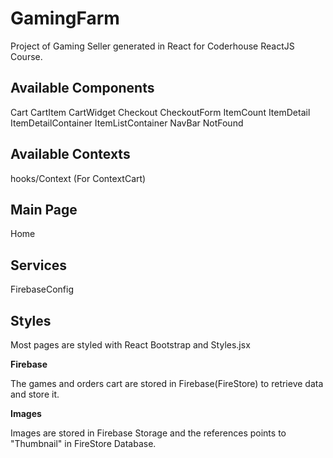 # GamingFarm

Project of Gaming Seller generated in React for Coderhouse ReactJS Course.

## Available Components

Cart
CartItem
CartWidget
Checkout
CheckoutForm
ItemCount
ItemDetail
ItemDetailContainer
ItemListContainer
NavBar
NotFound

## Available Contexts

hooks/Context (For ContextCart)

## Main Page

Home

## Services

FirebaseConfig

## Styles

Most pages are styled with React Bootstrap and Styles.jsx

**Firebase**

The games and orders cart are stored in Firebase(FireStore) to retrieve data and store it.

**Images**

Images are stored in Firebase Storage and the references points to "Thumbnail" in FireStore Database.